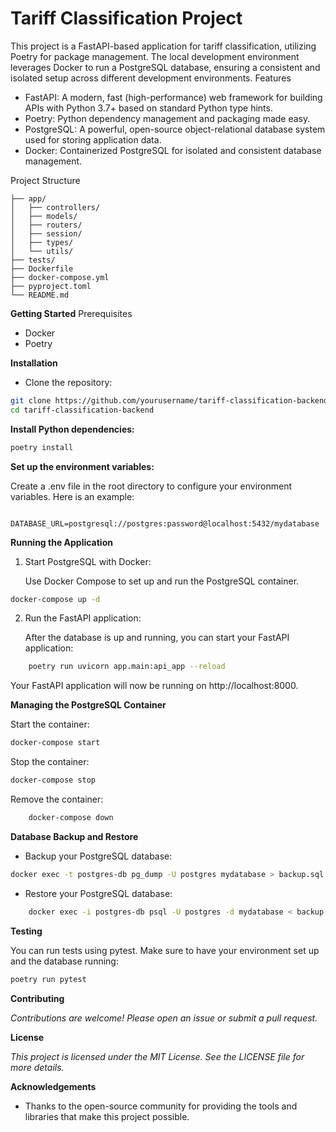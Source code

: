 # Tariff Classification Project

This project is a FastAPI-based application for tariff classification, utilizing Poetry for package management. The local development environment leverages Docker to run a PostgreSQL database, ensuring a consistent and isolated setup across different development environments.
Features

- FastAPI: A modern, fast (high-performance) web framework for building APIs with Python 3.7+ based on standard Python type hints.
- Poetry: Python dependency management and packaging made easy.
- PostgreSQL: A powerful, open-source object-relational database system used for storing application data.
- Docker: Containerized PostgreSQL for isolated and consistent database management.


Project Structure


```plaintext
├── app/
│   ├── controllers/
│   ├── models/
│   ├── routers/
│   ├── session/
│   ├── types/
│   └── utils/
├── tests/
├── Dockerfile
├── docker-compose.yml
├── pyproject.toml
└── README.md
```

**Getting Started**
Prerequisites

- Docker
- Poetry

**Installation**

- Clone the repository:

```bash
git clone https://github.com/yourusername/tariff-classification-backend.git
cd tariff-classification-backend
```

**Install Python dependencies:**

```bash
poetry install
```

**Set up the environment variables:**

Create a .env file in the root directory to configure your environment variables. Here is an example:

```plaintext
    DATABASE_URL=postgresql://postgres:password@localhost:5432/mydatabase
```

**Running the Application**

1. Start PostgreSQL with Docker:

    Use Docker Compose to set up and run the PostgreSQL container.

```bash
docker-compose up -d
```

2. Run the FastAPI application:

    After the database is up and running, you can start your FastAPI application:

```bash
    poetry run uvicorn app.main:api_app --reload
```

Your FastAPI application will now be running on http://localhost:8000.

**Managing the PostgreSQL Container**

Start the container:

```bash
docker-compose start
```

Stop the container:

```bash
docker-compose stop
```

Remove the container:

```bash
    docker-compose down
```

**Database Backup and Restore**

- Backup your PostgreSQL database:

```bash
docker exec -t postgres-db pg_dump -U postgres mydatabase > backup.sql
```

- Restore your PostgreSQL database:

```bash
    docker exec -i postgres-db psql -U postgres -d mydatabase < backup.sql
```

**Testing**

You can run tests using pytest. Make sure to have your environment set up and the database running:

```bash
poetry run pytest
```

**Contributing**

_Contributions are welcome! Please open an issue or submit a pull request._

**License**

_This project is licensed under the MIT License. See the LICENSE file for more details._

**Acknowledgements**

- Thanks to the open-source community for providing the tools and libraries that make this project possible.